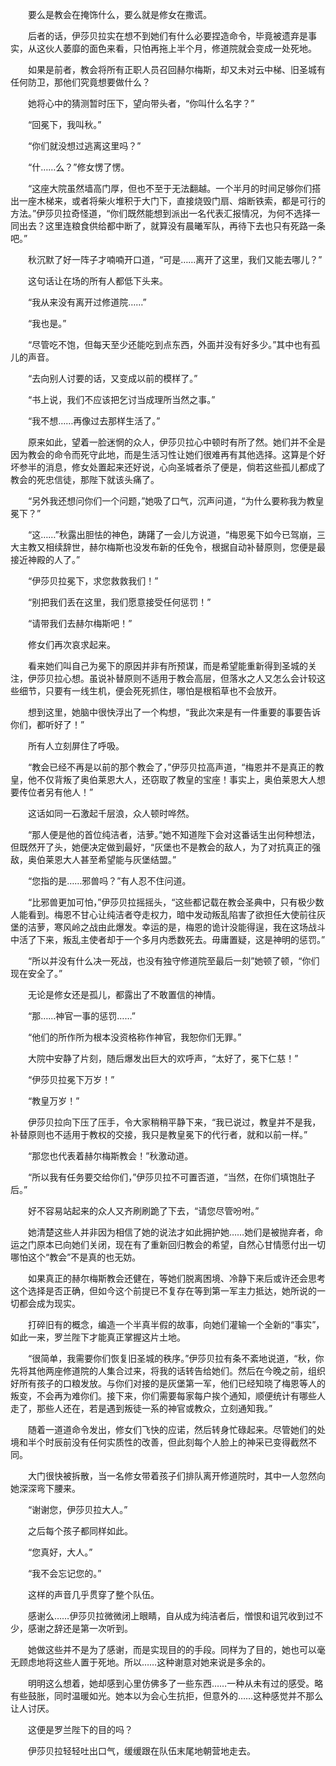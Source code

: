 　　要么是教会在掩饰什么，要么就是修女在撒谎。

　　后者的话，伊莎贝拉实在想不到她们有什么必要捏造命令，毕竟被遗弃是事实，从这伙人萎靡的面色来看，只怕再拖上半个月，修道院就会变成一处死地。

　　如果是前者，教会将所有正职人员召回赫尔梅斯，却又未对云中梯、旧圣城有任何防卫，那他们究竟想要做什么？

　　她将心中的猜测暂时压下，望向带头者，“你叫什么名字？”

　　“回冕下，我叫秋。”

　　“你们就没想过逃离这里吗？”

　　“什……么？”修女愣了愣。

　　“这座大院虽然墙高门厚，但也不至于无法翻越。一个半月的时间足够你们搭出一座木梯来，或者将柴火堆积于大门下，直接烧毁门扇、熔断铁索，都是可行的方法。”伊莎贝拉奇怪道，“你们既然能想到派出一名代表汇报情况，为何不选择一同出去？这里连粮食供给都中断了，就算没有晨曦军队，再待下去也只有死路一条吧。”

　　秋沉默了好一阵子才喃喃开口道，“可是……离开了这里，我们又能去哪儿？”

　　这句话让在场的所有人都低下头来。

　　“我从来没有离开过修道院……”

　　“我也是。”

　　“尽管吃不饱，但每天至少还能吃到点东西，外面并没有好多少。”其中也有孤儿的声音。

　　“去向别人讨要的话，又变成以前的模样了。”

　　“书上说，我们不应该把乞讨当成理所当然之事。”

　　“我不想……再像过去那样生活了。”

　　原来如此，望着一脸迷惘的众人，伊莎贝拉心中顿时有所了然。她们并不全是因为教会的命令而死守此地，而是生活习性让她们很难再有其他选择。这算是个好坏参半的消息，修女处置起来还好说，心向圣城者杀了便是，倘若这些孤儿都成了教会的死忠信徒，那陛下就该头痛了。

　　“另外我还想问你们一个问题，”她吸了口气，沉声问道，“为什么要称我为教皇冕下？”

　　“这……”秋露出胆怯的神色，踌躇了一会儿方说道，“梅恩冕下如今已驾崩，三大主教又相续辞世，赫尔梅斯也没发布新的任免令，根据自动补替原则，您便是最接近神殿的人了。”

　　“伊莎贝拉冕下，求您救救我们！”

　　“别把我们丢在这里，我们愿意接受任何惩罚！”

　　“请带我们去赫尔梅斯吧！”

　　修女们再次哀求起来。

　　看来她们叫自己为冕下的原因并非有所预谋，而是希望能重新得到圣城的关注，伊莎贝拉心想。虽说补替原则不适用于教会高层，但落水之人又怎么会计较这些细节，只要有一线生机，便会死死抓住，哪怕是根稻草也不会放开。

　　想到这里，她脑中很快浮出了一个构想，“我此次来是有一件重要的事要告诉你们，都听好了！”

　　所有人立刻屏住了呼吸。

　　“教会已经不再是以前的那个教会了，”伊莎贝拉高声道，“梅恩并不是真正的教皇，他不仅背叛了奥伯莱恩大人，还窃取了教皇的宝座！事实上，奥伯莱恩大人想要传位者另有他人！”

　　这话如同一石激起千层浪，众人顿时哗然。

　　“那人便是他的首位纯洁者，洁萝。”她不知道陛下会对这番话生出何种想法，但既然开了头，她便决定做到最好，“灰堡也不是教会的敌人，为了对抗真正的强敌，奥伯莱恩大人甚至希望能与灰堡结盟。”

　　“您指的是……邪兽吗？”有人忍不住问道。

　　“比邪兽更加可怕，”伊莎贝拉摇摇头，“这些都记载在教会圣典中，只有极少数人能看到。梅恩不甘心让纯洁者夺走权力，暗中发动叛乱陷害了欲担任大使前往灰堡的洁萝，寒风岭之战由此爆发。幸运的是，梅恩的诡计没能得逞，我在这场战斗中活了下来，叛乱主使者却于一个多月内悉数死去。毋庸置疑，这是神明的惩罚。”

　　“所以并没有什么决一死战，也没有独守修道院至最后一刻”她顿了顿，“你们现在安全了。”

　　无论是修女还是孤儿，都露出了不敢置信的神情。

　　“那……神官一事的惩罚……”

　　“他们的所作所为根本没资格称作神官，我恕你们无罪。”

　　大院中安静了片刻，随后爆发出巨大的欢呼声，“太好了，冕下仁慈！”

　　“伊莎贝拉冕下万岁！”

　　“教皇万岁！”

　　伊莎贝拉向下压了压手，令大家稍稍平静下来，“我已说过，教皇并不是我，补替原则也不适用于教权的交接，我只是教皇冕下的代行者，就和以前一样。”

　　“那您也代表着赫尔梅斯教会！”秋激动道。

　　“所以我有任务要交给你们，”伊莎贝拉不可置否道，“当然，在你们填饱肚子后。”

　　好不容易站起来的众人又齐刷刷跪了下去，“请您尽管吩咐。”

　　她清楚这些人并非因为相信了她的说法才如此拥护她……她们是被抛弃者，命运之门原本已向她们关闭，现在有了重新回归教会的希望，自然心甘情愿付出一切哪怕这个“教会”不是真的也无妨。

　　如果真正的赫尔梅斯教会还健在，等她们脱离困境、冷静下来后或许还会思考这个选择是否正确，但如今这个前提已不复存在等到第一军主力抵达，她所说的一切都会成为现实。

　　打碎旧有的概念，编造一个半真半假的故事，向她们灌输一个全新的“事实”，如此一来，罗兰陛下才能真正掌握这片土地。

　　“很简单，我需要你们恢复旧圣城的秩序。”伊莎贝拉有条不紊地说道，“秋，你先将其他两座修道院的人集合过来，将我的话转告给她们。然后在今晚之前，组织好所有孩子的口粮发放。与你们对接的是灰堡第一军，他们已经知晓了梅恩等人的叛变，不会再为难你们。接下来，你们需要每家每户挨个通知，顺便统计有哪些人走了，那些人还在，若是遇到叛徒一系的神官或教众，立刻通知我。”

　　随着一道道命令发出，修女们飞快的应诺，然后转身忙碌起来。尽管她们的处境和半个时辰前没有任何实质性的改善，但此刻每个人脸上的神采已变得截然不同。

　　大门很快被拆散，当一名修女带着孩子们排队离开修道院时，其中一人忽然向她深深弯下腰来。

　　“谢谢您，伊莎贝拉大人。”

　　之后每个孩子都同样如此。

　　“您真好，大人。”

　　“我不会忘记您的。”

　　这样的声音几乎贯穿了整个队伍。

　　感谢么……伊莎贝拉微微闭上眼睛，自从成为纯洁者后，憎恨和诅咒收到过不少，感谢之辞还是第一次听到。

　　她做这些并不是为了感谢，而是实现目的的手段。同样为了目的，她也可以毫无顾虑地将这些人置于死地。所以……这种谢意对她来说是多余的。

　　明明这么想着，她却感到心里仿佛多了一些东西……一种从未有过的感受。略有些鼓胀，同时温暖如光。她本以为会心生抗拒，但意外的……这种感觉并不那么让人讨厌。

　　这便是罗兰陛下的目的吗？

　　伊莎贝拉轻轻吐出口气，缓缓跟在队伍末尾地朝营地走去。
